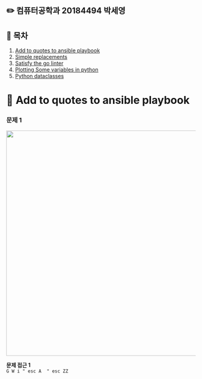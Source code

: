 ## :pencil2: 컴퓨터공학과 20184494 박세영

## :paperclip: 목차

1. [Add to quotes to ansible playbook]()
2. [Simple replacements]()
3. [Satisfy the go linter]()
4. [Plotting Some variables in python]()
5. [Python dataclasses]()

# :crescent_moon: Add to quotes to ansible playbook
### 문제 1 <br>
<img src = "https://user-images.githubusercontent.com/54762273/143408719-6d1b996b-7b3c-4fa6-833b-5e75536750d1.PNG" width="600" hegiht="600" /> <br>

**문제 접근 1** <br>
``G W i " esc A  " esc ZZ  ``

 
